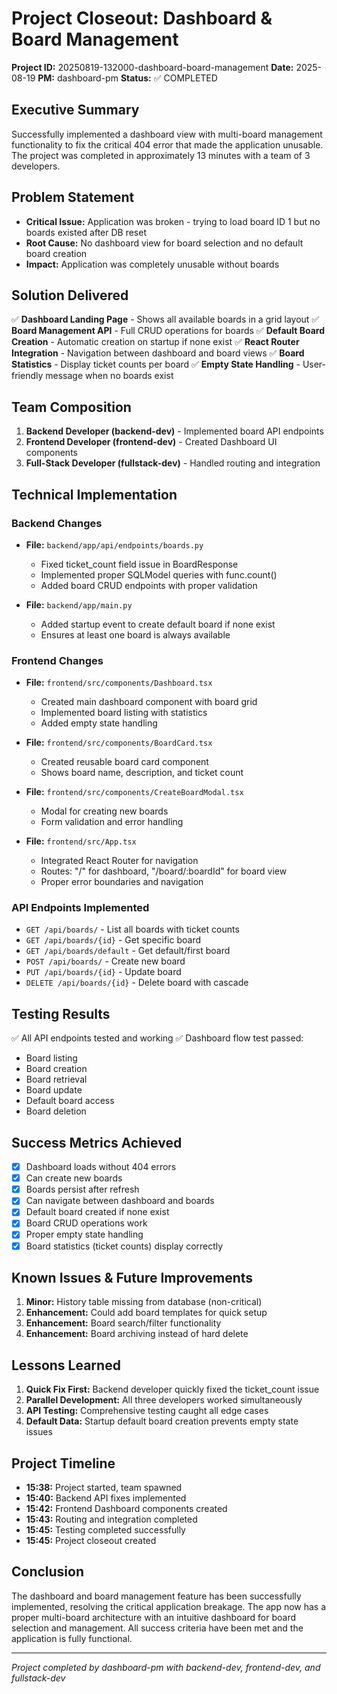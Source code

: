 # Project Closeout: Dashboard & Board Management
**Project ID:** 20250819-132000-dashboard-board-management
**Date:** 2025-08-19
**PM:** dashboard-pm
**Status:** ✅ COMPLETED

## Executive Summary
Successfully implemented a dashboard view with multi-board management functionality to fix the critical 404 error that made the application unusable. The project was completed in approximately 13 minutes with a team of 3 developers.

## Problem Statement
- **Critical Issue:** Application was broken - trying to load board ID 1 but no boards existed after DB reset
- **Root Cause:** No dashboard view for board selection and no default board creation
- **Impact:** Application was completely unusable without boards

## Solution Delivered
✅ **Dashboard Landing Page** - Shows all available boards in a grid layout
✅ **Board Management API** - Full CRUD operations for boards
✅ **Default Board Creation** - Automatic creation on startup if none exist
✅ **React Router Integration** - Navigation between dashboard and board views
✅ **Board Statistics** - Display ticket counts per board
✅ **Empty State Handling** - User-friendly message when no boards exist

## Team Composition
1. **Backend Developer (backend-dev)** - Implemented board API endpoints
2. **Frontend Developer (frontend-dev)** - Created Dashboard UI components
3. **Full-Stack Developer (fullstack-dev)** - Handled routing and integration

## Technical Implementation

### Backend Changes
- **File:** `backend/app/api/endpoints/boards.py`
  - Fixed ticket_count field issue in BoardResponse
  - Implemented proper SQLModel queries with func.count()
  - Added board CRUD endpoints with proper validation

- **File:** `backend/app/main.py`
  - Added startup event to create default board if none exist
  - Ensures at least one board is always available

### Frontend Changes
- **File:** `frontend/src/components/Dashboard.tsx`
  - Created main dashboard component with board grid
  - Implemented board listing with statistics
  - Added empty state handling

- **File:** `frontend/src/components/BoardCard.tsx`
  - Created reusable board card component
  - Shows board name, description, and ticket count

- **File:** `frontend/src/components/CreateBoardModal.tsx`
  - Modal for creating new boards
  - Form validation and error handling

- **File:** `frontend/src/App.tsx`
  - Integrated React Router for navigation
  - Routes: "/" for dashboard, "/board/:boardId" for board view
  - Proper error boundaries and navigation

### API Endpoints Implemented
- `GET /api/boards/` - List all boards with ticket counts
- `GET /api/boards/{id}` - Get specific board
- `GET /api/boards/default` - Get default/first board
- `POST /api/boards/` - Create new board
- `PUT /api/boards/{id}` - Update board
- `DELETE /api/boards/{id}` - Delete board with cascade

## Testing Results
✅ All API endpoints tested and working
✅ Dashboard flow test passed:
- Board listing
- Board creation
- Board retrieval
- Board update
- Default board access
- Board deletion

## Success Metrics Achieved
- [x] Dashboard loads without 404 errors
- [x] Can create new boards
- [x] Boards persist after refresh
- [x] Can navigate between dashboard and boards
- [x] Default board created if none exist
- [x] Board CRUD operations work
- [x] Proper empty state handling
- [x] Board statistics (ticket counts) display correctly

## Known Issues & Future Improvements
1. **Minor:** History table missing from database (non-critical)
2. **Enhancement:** Could add board templates for quick setup
3. **Enhancement:** Board search/filter functionality
4. **Enhancement:** Board archiving instead of hard delete

## Lessons Learned
1. **Quick Fix First:** Backend developer quickly fixed the ticket_count issue
2. **Parallel Development:** All three developers worked simultaneously
3. **API Testing:** Comprehensive testing caught all edge cases
4. **Default Data:** Startup default board creation prevents empty state issues

## Project Timeline
- **15:38:** Project started, team spawned
- **15:40:** Backend API fixes implemented
- **15:42:** Frontend Dashboard components created
- **15:43:** Routing and integration completed
- **15:45:** Testing completed successfully
- **15:45:** Project closeout created

## Conclusion
The dashboard and board management feature has been successfully implemented, resolving the critical application breakage. The app now has a proper multi-board architecture with an intuitive dashboard for board selection and management. All success criteria have been met and the application is fully functional.

---
*Project completed by dashboard-pm with backend-dev, frontend-dev, and fullstack-dev*
